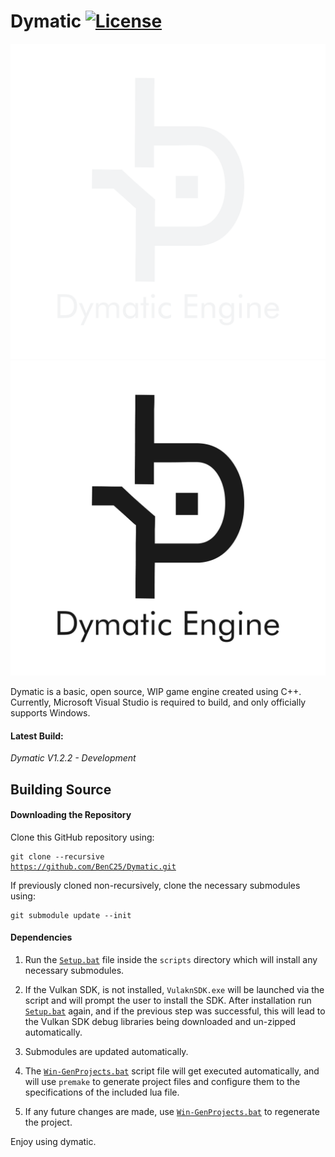 # Dymatic [![License](https://img.shields.io/github/license/BenC25/Dymatic.svg)](https://github.com/BenC25/Dymatic/blob/master/LICENSE)

![Dymatic_Logo_Dark](/Resources/Branding/Dymatic_Logo_Dark.png#gh-dark-mode-only)
![Dymatic_Logo_Light](/Resources/Branding/Dymatic_Logo_Light.png#gh-light-mode-only)

Dymatic is a basic, open source, WIP game engine created using C++.
Currently, Microsoft Visual Studio is required to build, and only officially supports Windows.

<h4>Latest Build:</h4>
<i>Dymatic V1.2.2 - Development</i>

## Building Source
#### Downloading the Repository
Clone this GitHub repository using: <pre><code>git clone --recursive https://github.com/BenC25/Dymatic.git</code></pre>
If previously cloned non-recursively, clone the necessary submodules using:
<pre><code>git submodule update --init</code></pre>

#### Dependencies

1. Run the [`Setup.bat`](https://github.com/BenC25/Dymatic/Public/scripts/Setup.bat) file inside the `scripts` directory which will install any necessary submodules.

2. If the Vulkan SDK, is not installed, `VulaknSDK.exe` will be launched via the script and will prompt the user to install the SDK. After installation run [`Setup.bat`](https://github.com/BenC25/Dymatic/Public/scripts/Setup.bat) again, and if the previous step was successful, this will lead to the Vulkan SDK debug libraries being downloaded and un-zipped automatically.

3. Submodules are updated automatically.

4. The [`Win-GenProjects.bat`](https://github.com/BenC25/Dymatic/Public/scripts/Win-GenProjects.bat) script file will get executed automatically, and will use `premake` to generate project files and configure them to the specifications of the included lua file.

5. If any future changes are made, use [`Win-GenProjects.bat`](https://github.com/BenC25/Dymatic/Public/scripts/Win-GenProjects.bat) to regenerate the project.
  
Enjoy using dymatic.